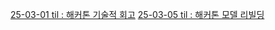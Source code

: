 [25-03-01 til : 해커톤 기술적 회고](https://github.com/100-hours-a-week/2-kb-heabo/blob/main/03til/0301til.md)
[25-03-05 til : 해커톤 모델 리빌딩](https://github.com/100-hours-a-week/2-kb-heabo/blob/main/03til/0305til.md)